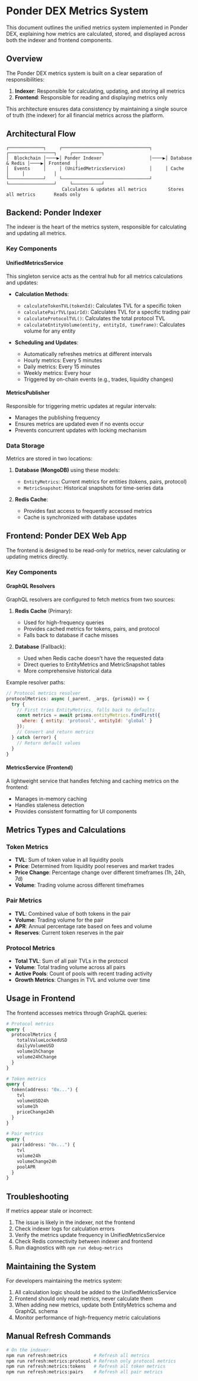 # Ponder DEX Metrics System

This document outlines the unified metrics system implemented in Ponder DEX, explaining how metrics are calculated, stored, and displayed across both the indexer and frontend components.

## Overview

The Ponder DEX metrics system is built on a clear separation of responsibilities:

1. **Indexer**: Responsible for calculating, updating, and storing all metrics
2. **Frontend**: Responsible for reading and displaying metrics only

This architecture ensures data consistency by maintaining a single source of truth (the indexer) for all financial metrics across the platform.

## Architectural Flow

```
┌─────────────┐     ┌─────────────────────────────────┐     ┌─────────────────┐     ┌───────────┐
│  Blockchain │────▶│ Ponder Indexer                  │────▶│ Database & Redis │────▶│ Frontend  │
│  Events     │     │ (UnifiedMetricsService)         │     │ Cache            │     │           │
└─────────────┘     └─────────────────────────────────┘     └─────────────────┘     └───────────┘
                     Calculates & updates all metrics        Stores all metrics       Reads only
```

## Backend: Ponder Indexer

The indexer is the heart of the metrics system, responsible for calculating and updating all metrics.

### Key Components

#### UnifiedMetricsService

This singleton service acts as the central hub for all metrics calculations and updates:

- **Calculation Methods**:
  - `calculateTokenTVL(tokenId)`: Calculates TVL for a specific token
  - `calculatePairTVL(pairId)`: Calculates TVL for a specific trading pair
  - `calculateProtocolTVL()`: Calculates the total protocol TVL
  - `calculateEntityVolume(entity, entityId, timeframe)`: Calculates volume for any entity

- **Scheduling and Updates**:
  - Automatically refreshes metrics at different intervals
  - Hourly metrics: Every 5 minutes
  - Daily metrics: Every 15 minutes
  - Weekly metrics: Every hour
  - Triggered by on-chain events (e.g., trades, liquidity changes)

#### MetricsPublisher

Responsible for triggering metric updates at regular intervals:

- Manages the publishing frequency
- Ensures metrics are updated even if no events occur
- Prevents concurrent updates with locking mechanism

### Data Storage

Metrics are stored in two locations:

1. **Database (MongoDB)** using these models:
   - `EntityMetrics`: Current metrics for entities (tokens, pairs, protocol)
   - `MetricSnapshot`: Historical snapshots for time-series data

2. **Redis Cache**:
   - Provides fast access to frequently accessed metrics
   - Cache is synchronized with database updates

## Frontend: Ponder DEX Web App

The frontend is designed to be read-only for metrics, never calculating or updating metrics directly.

### Key Components

#### GraphQL Resolvers

GraphQL resolvers are configured to fetch metrics from two sources:

1. **Redis Cache** (Primary):
   - Used for high-frequency queries
   - Provides cached metrics for tokens, pairs, and protocol
   - Falls back to database if cache misses

2. **Database** (Fallback):
   - Used when Redis cache doesn't have the requested data
   - Direct queries to EntityMetrics and MetricSnapshot tables
   - More comprehensive historical data

Example resolver paths:
```javascript
// Protocol metrics resolver
protocolMetrics: async (_parent, _args, {prisma}) => {
  try {
    // First tries EntityMetrics, falls back to defaults
    const metrics = await prisma.entityMetrics.findFirst({
      where: { entity: 'protocol', entityId: 'global' }
    });
    // Convert and return metrics
  } catch (error) {
    // Return default values
  }
}
```

#### MetricsService (Frontend)

A lightweight service that handles fetching and caching metrics on the frontend:

- Manages in-memory caching
- Handles staleness detection
- Provides consistent formatting for UI components

## Metrics Types and Calculations

### Token Metrics

- **TVL**: Sum of token value in all liquidity pools
- **Price**: Determined from liquidity pool reserves and market trades
- **Price Change**: Percentage change over different timeframes (1h, 24h, 7d)
- **Volume**: Trading volume across different timeframes

### Pair Metrics

- **TVL**: Combined value of both tokens in the pair
- **Volume**: Trading volume for the pair
- **APR**: Annual percentage rate based on fees and volume
- **Reserves**: Current token reserves in the pair

### Protocol Metrics

- **Total TVL**: Sum of all pair TVLs in the protocol
- **Volume**: Total trading volume across all pairs
- **Active Pools**: Count of pools with recent trading activity
- **Growth Metrics**: Changes in TVL and volume over time

## Usage in Frontend

The frontend accesses metrics through GraphQL queries:

```graphql
# Protocol metrics
query {
  protocolMetrics {
    totalValueLockedUSD
    dailyVolumeUSD
    volume1hChange
    volume24hChange
  }
}

# Token metrics
query {
  token(address: "0x...") {
    tvl
    volumeUSD24h
    volume1h
    priceChange24h
  }
}

# Pair metrics
query {
  pair(address: "0x...") {
    tvl
    volume24h
    volumeChange24h
    poolAPR
  }
}
```

## Troubleshooting

If metrics appear stale or incorrect:

1. The issue is likely in the indexer, not the frontend
2. Check indexer logs for calculation errors
3. Verify the metrics update frequency in UnifiedMetricsService
4. Check Redis connectivity between indexer and frontend
5. Run diagnostics with `npm run debug-metrics`

## Maintaining the System

For developers maintaining the metrics system:

1. All calculation logic should be added to the UnifiedMetricsService
2. Frontend should only read metrics, never calculate them
3. When adding new metrics, update both EntityMetrics schema and GraphQL schema
4. Monitor performance of high-frequency metric calculations

## Manual Refresh Commands

```bash
# On the indexer:
npm run refresh:metrics          # Refresh all metrics
npm run refresh:metrics:protocol # Refresh only protocol metrics
npm run refresh:metrics:tokens   # Refresh all token metrics
npm run refresh:metrics:pairs    # Refresh all pair metrics
``` 